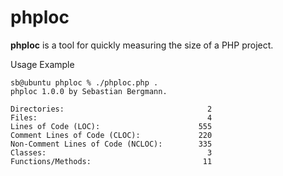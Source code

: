 phploc
======

**phploc** is a tool for quickly measuring the size of a PHP project.

Usage Example

    sb@ubuntu phploc % ./phploc.php .
    phploc 1.0.0 by Sebastian Bergmann.

    Directories:                                2
    Files:                                      4
    Lines of Code (LOC):                      555
    Comment Lines of Code (CLOC):             220
    Non-Comment Lines of Code (NCLOC):        335
    Classes:                                    3
    Functions/Methods:                         11


